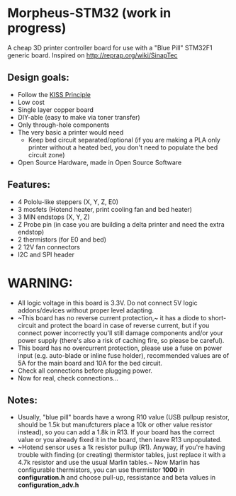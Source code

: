 # Morpheus-STM32 (work in progress)
A cheap 3D printer controller board for use with a "Blue Pill" STM32F1 generic board. Inspired on http://reprap.org/wiki/SinapTec

Design goals:
---------------

 - Follow the [KISS Principle](https://en.wikipedia.org/wiki/KISS_principle)
 - Low cost
 - Single layer copper board
 - DIY-able (easy to make via toner transfer)
 - Only through-hole components
 - The very basic a printer would need
   - Keep bed circuit separated/optional (if you are making a PLA only printer without a heated bed, you don't need to populate the bed circuit zone)
 - Open Source Hardware, made in Open Source Software

Features:
---------------

 - 4 Pololu-like steppers (X, Y, Z, E0)
 - 3 mosfets (Hotend heater, print cooling fan and bed heater)
 - 3 MIN endstops (X, Y, Z)
 - Z Probe pin (in case you are building a delta printer and need the extra endstop)
 - 2 thermistors (for E0 and bed)
 - 2 12V fan connectors
 - I2C and SPI header
  
 # WARNING:
 - All logic voltage in this board is 3.3V. Do not connect 5V logic addons/devices without proper level adapting.
 - ~This board has no reverse current protection,~ it has a diode to short-circuit and protect the board in case of reverse current, but if you connect power incorrectly you'll still damage components and/or your power supply (there's also a risk of caching fire, so please be careful).
 - This board has no overcurrent protection, please use a fuse on power input (e.g. auto-blade or inline fuse holder), recommended values are of 5A for the main board and 10A for the bed circuit.
 - Check all connections before plugging power.
 - Now for real, check connections...
 
 Notes:
 ---------------
 - Usually, "blue pill" boards have a wrong R10 value (USB pullpup resistor, should be 1.5k but manufcturers place a 10k or other value resistor instead), so you can add a 1.8k in R13. If your board has the correct value or you already fixed it in the board, then leave R13 unpopulated.
 - ~Hotend sensor uses a 1k resistor pullup (R1). Anyway, if you're having trouble with finding (or creating) thermistor tables, just replace it with a 4.7k resistor and use the usual Marlin tables.~ 
  Now Marlin has configurable thermistors, you can use thermistor **1000** in **configuration.h** and choose pull-up, ressistance and beta values in **configuration_adv.h**